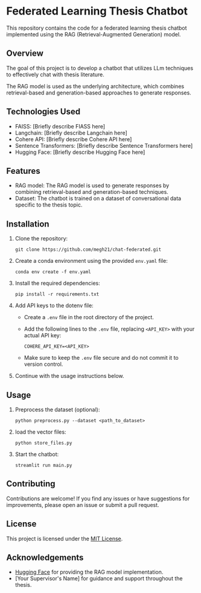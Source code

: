 # Federated Learning Thesis Chatbot

This repository contains the code for a federated learning thesis chatbot implemented using the RAG (Retrieval-Augmented Generation) model.

## Overview

The goal of this project is to develop a chatbot that utilizes LLm techniques to effectively chat with thesis literature.

The RAG model is used as the underlying architecture, which combines retrieval-based and generation-based approaches to generate responses.

## Technologies Used

- FAISS: [Briefly describe FIASS here]
- Langchain: [Briefly describe Langchain here]
- Cohere API: [Briefly describe Cohere API here]
- Sentence Transformers: [Briefly describe Sentence Transformers here]
- Hugging Face: [Briefly describe Hugging Face here]

## Features
- RAG model: The RAG model is used to generate responses by combining retrieval-based and generation-based techniques.
- Dataset: The chatbot is trained on a dataset of conversational data specific to the thesis topic.

## Installation

1. Clone the repository:

    ```shell
    git clone https://github.com/megh21/chat-federated.git
    ```
2. Create a conda environment using the provided `env.yaml` file:

    ```shell
    conda env create -f env.yaml
    ```
3. Install the required dependencies:

    ```shell
    pip install -r requirements.txt
    ```

4. Add API keys to the dotenv file:
    - Create a `.env` file in the root directory of the project.
    - Add the following lines to the `.env` file, replacing `<API_KEY>` with your actual API key:

        ```plaintext
        COHERE_API_KEY=<API_KEY>
        ```

    - Make sure to keep the `.env` file secure and do not commit it to version control.

5. Continue with the usage instructions below.


## Usage

1. Preprocess the dataset (optional):

    ```shell
    python preprocess.py --dataset <path_to_dataset>
    ```

2. load the vector files:

    ```shell
    python store_files.py
    ```

3. Start the chatbot:

    ```shell
    streamlit run main.py
    ```

## Contributing

Contributions are welcome! If you find any issues or have suggestions for improvements, please open an issue or submit a pull request.

## License

This project is licensed under the [MIT License](LICENSE).

## Acknowledgements

- [Hugging Face](https://huggingface.co/) for providing the RAG model implementation.
- [Your Supervisor's Name] for guidance and support throughout the thesis.

